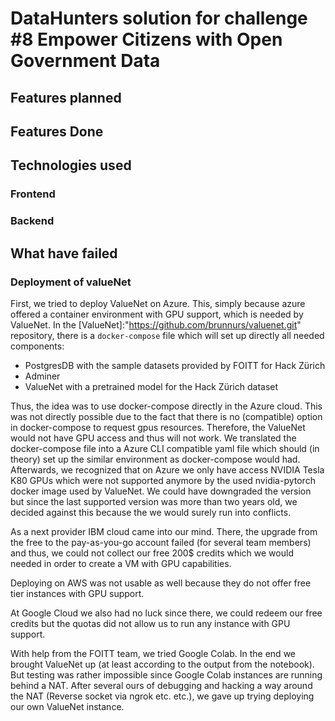 # DataHunters solution for challenge #8 Empower Citizens with Open Government Data

## Features planned

## Features Done

## Technologies used

### Frontend

### Backend

## What have failed

### Deployment of valueNet

First, we tried to deploy ValueNet on Azure.
This, simply because azure offered a container environment with GPU support, which is needed by ValueNet.
In the [ValueNet]:"https://github.com/brunnurs/valuenet.git" repository, there is a `docker-compose` file which will set up directly all needed components:

* PostgresDB with the sample datasets provided by FOITT for Hack Zürich
* Adminer
* ValueNet with a pretrained model for the Hack Zürich dataset

Thus, the idea was to use docker-compose directly in the Azure cloud.
This was not directly possible due to the fact that there is no (compatible) option in docker-compose to request gpus resources.
Therefore, the ValueNet would not have GPU access and thus will not work.
We translated the docker-compose file into a Azure CLI compatible yaml file which should (in theory) set up the similar environment as docker-compose would had.
Afterwards, we recognized that on Azure we only have access NVIDIA Tesla K80 GPUs which were not supported anymore by the used nvidia-pytorch docker image used by ValueNet.
We could have downgraded the version but since the last supported version was more than two years old, we decided against this because the we would surely run into conflicts.

As a next provider IBM cloud came into our mind.
There, the upgrade from the free to the pay-as-you-go account failed (for several team members) and thus, we could not collect our free 200$ credits which we would needed in order to create a VM with GPU capabilities.

Deploying on AWS was not usable as well because they do not offer free tier instances with GPU support.

At Google Cloud we also had no luck since there, we could redeem our free credits but the quotas did not allow us to run any instance with GPU support.

With help from the FOITT team, we tried Google Colab.
In the end we brought ValueNet up (at least according to the output from the notebook).
But testing was rather impossible since Google Colab instances are running behind a NAT.
After several ours of debugging and hacking a way around the NAT (Reverse socket via ngrok etc. etc.), we gave up trying deploying our own ValueNet instance.
